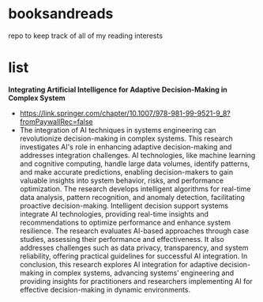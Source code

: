 # booksandreads
repo to keep track of all of my reading interests
# list
**Integrating Artificial Intelligence for Adaptive Decision-Making in Complex System**
  - https://link.springer.com/chapter/10.1007/978-981-99-9521-9_8?fromPaywallRec=false
  - The integration of AI techniques in systems engineering can revolutionize decision-making in complex systems. This research investigates AI's role in enhancing adaptive decision-making and addresses integration challenges. AI technologies, like machine learning and cognitive computing, handle large data volumes, identify patterns, and make accurate predictions, enabling decision-makers to gain valuable insights into system behavior, risks, and performance optimization. The research develops intelligent algorithms for real-time data analysis, pattern recognition, and anomaly detection, facilitating proactive decision-making. Intelligent decision support systems integrate AI technologies, providing real-time insights and recommendations to optimize performance and enhance system resilience. The research evaluates AI-based approaches through case studies, assessing their performance and effectiveness. It also addresses challenges such as data privacy, transparency, and system reliability, offering practical guidelines for successful AI integration. In conclusion, this research explores AI integration for adaptive decision-making in complex systems, advancing systems’ engineering and providing insights for practitioners and researchers implementing AI for effective decision-making in dynamic environments.
